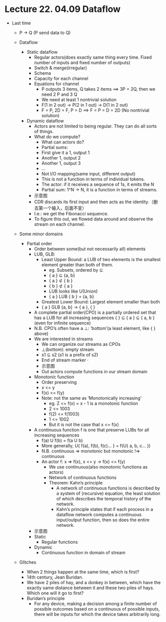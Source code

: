 # Lecture 22. 04.09 Dataflow
* Last time
    * P -> Q (P send data to Q)
    * Dataflow
        * Static dataflow
            * Regular actors(does exactly same thing every time. Fixed number of inputs and fixed number of outputs)
            * Switch & merge(irregular)
            * Schema
            * Capacity for each channel
            * Equations for channel
                * P outputs 3 items, Q takes 2 items ==> 3P = 2Q, then we need 2 P and 3 Q
                * We need at least 1 nontrivial solution
                * F(1 in 2 out) -> P(2 in 1 out) -> D(1 in 2 out)
                * F = P, 2D = F, P = D ==> F = P = D = 2D (No nontrivial solution)
        * Dynamic dataflow
            * Actors are not limited to being regular. They can do all sorts of things.
            * What do we compute?
                * What can actors do?
                * Partial sums: 
                * First give it a 1, output 1
                * Another 1, output 2
                * Another 1, output 3
                * ...
                * Not I/O mapping(same input, different output)
                * This is not a function in terms of individual tokens.
                * The actor: if it receives a sequence of 1s, it emits the N
                * Partial sum: 1^N -> N, it is a function in terms of streams.
            * 示意图
            * CDR discards its first input and then acts as the identity.（删去第一个输入，后面不变） 
            * I.e.: we get the Fibonacci sequence. 
            * To figure this out, we flowed data around and observe the stream on each channel.
    * Some minor domains
        * Partial order
            * Order between some(but not necessarily all) elements
            * LUB, GLB:
                * Least Upper Bound: a LUB of two elements is the smallest element greater than both of them.
                    * eg. Subsets, ordered by ⊆
                    * { a } ⊆ {a, b}
                    * { a } ⊄ { b }
                    * { b } ⊄ { a }
                    * LUB looks like U(Union)
                    * { a } LUB { b } = {a, b}
                * Greatest Lower Bound: Largest element smaller than both
                * { a } GLB {a, b} -> { a }, { }
            * A complete partial order(CPO) is a partially ordered set that has a LUB for all increasing sequences {  } ⊆ { a } ⊆ { a, b } (even for infinite sequence)
            * N.B. CPO’s often have a ⊥: ‘bottom’(a least element, like {  } above)
            * We are interested in streams
                * We can organize our streams as CPOs
                * ⊥(bottom): empty stream
                * s1 ⊆ s2 (s1 is a prefix of s2)
                * End of stream marker ·
                * 示意图
                * Out actors compute functions in our stream domain
            * Monotonic function
                * Order preserving
                * x <= y
                * f(x) <= f(y)
                * Note: not the same as ‘Monotonically increasing’ 
                    * eg. Z <= f(x) = x - 1 is a monotonic function
                    * 2 <= 1003
                    * f(2) <= f(1003)
                    * 1 <= 1002
                    * But it is not the case that x <= f(x)
            * A continuous function f is one that preserve LUBs for all increasing sequences
                * f(a) U f(b) = f(a U b)
                * More generally, U{ f(a), f(b), f(c)... } = f(U{ a, b, c... })
                * N.B. continuous => monotonic but monotonic !=> continuous
                * An actor f: x => f(x), x <= y -> f(x) <= f(y) 
                    * We use continuous(also monotonic functions as actors)
                    * Network of continuous functions
                    * Theorem: Kahn’s principle
                        * A network of continuous functions is described by a system of (recursive) equation, the least solution of which describes the temporal history of the network.
                        * Kahn’s principle states that if each process in a dataflow network computes a continuous input/output function, then so does the entire network.
            * 示意图
            * Static
                * Regular functions
            * Dynamic
                * Continuous function in domain of stream

    * Glitches
        * When 2 things happen at the same time, which is first?
        * 14th century, Jean Buridan.
        * We have 2 piles of hay, and a donkey in between, which have the exactly same distance between it and these two piles of hays. Which one will it go to first?
        * Buridan’s principle
            * For any device, making a decision among a finite number of possible outcomes based on a continuous of possible inputs, there will be inputs for which the device takes arbitrarily long.
